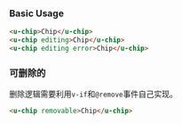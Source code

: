 ### Basic Usage

``` html
<u-chip>Chip</u-chip>
<u-chip editing>Chip</u-chip>
<u-chip editing error>Chip</u-chip>
```

### 可删除的

删除逻辑需要利用`v-if`和`@remove`事件自己实现。

``` html
<u-chip removable>Chip</u-chip>
```
